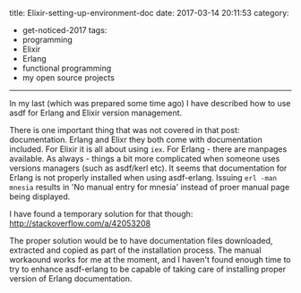 title: Elixir-setting-up-environment-doc
date: 2017-03-14 20:11:53
category:
- get-noticed-2017
tags:
- programming
- Elixir
- Erlang
- functional programming
- my open source projects
---

In my last (which was prepared some time ago) I have described how to use asdf for Erlang and Elixir version management.

There is one important thing that was not covered in that post: documentation. Erlang and Elixr they both come with documentation included. For Elixir it is all about using `iex`. For Erlang - there are manpages available. As always - things a bit more complicated when someone uses versions managers (such as asdf/kerl etc). It seems that documentation for Erlang is not properly installed when using asdf-erlang. Issuing `erl -man mnesia` results in 'No manual entry for mnesia' instead of proer manual page being displayed.

I have found a temporary solution for that though: http://stackoverflow.com/a/42053208

The proper solution would be to have documentation files downloaded, extracted and copied as part of the installation process. The manual workaound works for me at the moment, and I haven't found enough time to try to enhance asdf-erlang to be capable of taking care of installing proper version of Erlang documentation.
